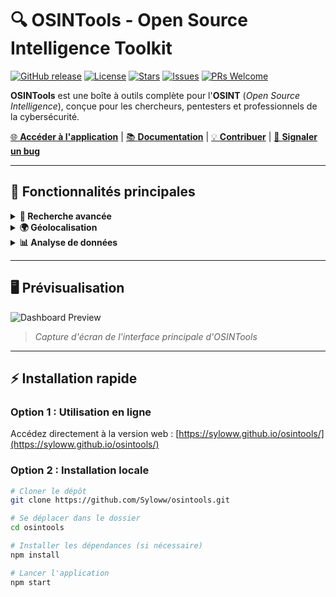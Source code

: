 # 🔍 OSINTools - Open Source Intelligence Toolkit

[![GitHub release](https://img.shields.io/github/v/release/Syloww/osintools?style=for-the-badge&color=blue)](https://github.com/Syloww/osintools/releases)
[![License](https://img.shields.io/github/license/Syloww/osintools?style=for-the-badge)](https://github.com/Syloww/osintools/blob/main/LICENSE)
[![Stars](https://img.shields.io/github/stars/Syloww/osintools?style=for-the-badge&color=yellow)](https://github.com/Syloww/osintools/stargazers)
[![Issues](https://img.shields.io/github/issues/Syloww/osintools?style=for-the-badge)](https://github.com/Syloww/osintools/issues)
[![PRs Welcome](https://img.shields.io/badge/PRs-welcome-brightgreen.svg?style=for-the-badge)](https://github.com/Syloww/osintools/pulls)

**OSINTools** est une boîte à outils complète pour l'**OSINT** (*Open Source Intelligence*), conçue pour les chercheurs, pentesters et professionnels de la cybersécurité.

[🌐 **Accéder à l'application**](https://syloww.github.io/osintools/) | [📚 **Documentation**](#documentation) | [💡 **Contribuer**](#contributing) | [🐛 **Signaler un bug**](https://github.com/Syloww/osintools/issues/new?assignees=&labels=bug&projects=&template=bug_report.md&title=)

---

## 🚀 Fonctionnalités principales

<details>
<summary><b>🔎 Recherche avancée</b></summary>

- Recherche d'emails, numéros de téléphone, noms d'utilisateur
- Vérification de fuites de données (breach detection)
- Analyse de réseaux sociaux (Twitter, Facebook, Instagram, etc.)
</details>

<details>
<summary><b>🌍 Géolocalisation</b></summary>

- Visualisation des métadonnées EXIF des images
- Carte interactive avec Leaflet.js
- Recherche d'adresses IP et de domaines
</details>

<details>
<summary><b>📊 Analyse de données</b></summary>

- Extraction de liens et de métadonnées
- Visualisation des relations entre entités
- Génération de rapports automatisés
</details>

---

## 🖥️ Prévisualisation

![Dashboard Preview](https://raw.githubusercontent.com/Syloww/osintools/main/preview.png)

> *Capture d'écran de l'interface principale d'OSINTools*

---

## ⚡ Installation rapide

### Option 1 : Utilisation en ligne
Accédez directement à la version web : [https://syloww.github.io/osintools/](https://syloww.github.io/osintools/)

### Option 2 : Installation locale
```bash
# Cloner le dépôt
git clone https://github.com/Syloww/osintools.git

# Se déplacer dans le dossier
cd osintools

# Installer les dépendances (si nécessaire)
npm install

# Lancer l'application
npm start
